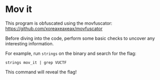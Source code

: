 # Mov it

This program is obfuscated using the movfuscator:
https://github.com/xoreaxeaxeax/movfuscator

Before diving into the code, perform some basic checks to uncover any interesting information.

For example, run `strings` on the binary and search for the flag:
```
strings mov_it | grep VUCTF
```
This command will reveal the flag!